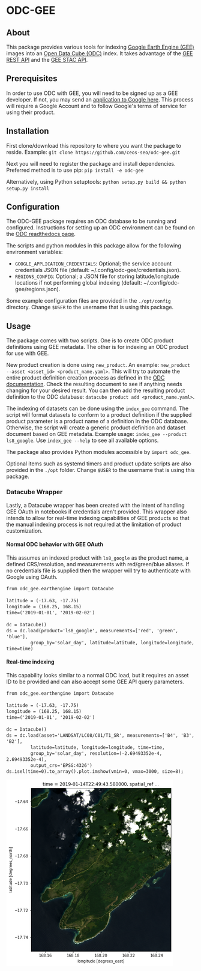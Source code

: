 # ODC-GEE

## About
This package provides various tools for indexing [Google Earth Engine
(GEE)](https://earthengine.google.com/)
images into an [Open Data Cube
(ODC)](https://datacube-core.readthedocs.io/en/latest/index.html) index.  It
takes advantage of the [GEE REST
API](https://developers.google.com/earth-engine/reference) and the [GEE STAC
API](https://earthengine-stac.storage.googleapis.com/).

## Prerequisites
In order to use ODC with GEE, you will need to be signed up as a GEE
developer. If not, you may send an [application to Google
here](https://signup.earthengine.google.com/). This process will require a
Google Account and to follow Google's terms of service for using their
product.

## Installation
First clone/download this repository to where you want the package to reside.
Example: `git clone https://github.com/ceos-seo/odc-gee.git`

Next you will need to register the package and install dependencies.
Preferred method is to use pip:
`pip install -e odc-gee`

Alternatively, using Python setuptools:
`python setup.py build && python setup.py install`

## Configuration
The ODC-GEE package requires an ODC database to be running and configured.
Instructions for setting up an ODC environment can be found on the [ODC
readthedocs
page](https://datacube-core.readthedocs.io/en/latest/ops/db_setup.html).

The scripts and python modules in this package allow for the following
environment variables:

* `GOOGLE_APPLICATION_CREDENTIALS`: Optional; the service account credentials
  JSON file (default: ~/.config/odc-gee/credentials.json).
* `REGIONS_CONFIG`: Optional; a JSON file for storing latitude/longitude
  locations if not performing global indexing (default:
~/.config/odc-gee/regions.json).

Some example configuration files are provided in the `./opt/config` directory.
Change `$USER` to the username that is using this package.

## Usage
The package comes with two scripts. One is to create ODC product definitions
using GEE metadata. The other is for indexing an ODC product for use with GEE.

New product creation is done using `new_product`. An example: `new_product
--asset <asset_id> <product_name.yaml>`. This will try to automate the entire
product definition creation process as defined in the [ODC
documentation](https://datacube-core.readthedocs.io/en/latest/ops/product.html).
Check the resulting document to see if anything needs changing for your desired
result. You can then add the resulting product definition to the ODC database:
`datacube product add <product_name.yaml>`.

The indexing of datasets can be done using the `index_gee` command. The script
will format datasets to conform to a product definition if the supplied product
parameter is a product name of a definition in the ODC database. Otherwise,
the script will create a generic product definition and dataset document based
on GEE metadata. Example usage: `index_gee --product ls8_google`. Use
`index_gee --help` to see all available options.

The package also provides Python modules accessible by `import odc_gee`.

Optional items such as systemd timers and product update scripts are also
provided in the `./opt` folder. Change `$USER` to the username that is using
this package.

### Datacube Wrapper
Lastly, a Datacube wrapper has been created with the intent of handling GEE
OAuth in notebooks if credentials aren't provided. This wrapper also intends to
allow for real-time indexing capabilities of GEE products so that the manual
indexing process is not required at the limitation of product customization.

#### Normal ODC behavior with GEE OAuth
This assumes an indexed product with `ls8_google` as the product name, a defined CRS/resolution, and
measurements with red/green/blue aliases. If no credentials file is supplied then the wrapper will
try to authenticate with Google using OAuth.

	from odc_gee.earthengine import Datacube

	latitude = (-17.63, -17.75)
	longitude = (168.25, 168.15)
	time=('2019-01-01', '2019-02-02')

	dc = Datacube()
	ds = dc.load(product='ls8_google', measurements=['red', 'green', 'blue'],
		     group_by='solar_day', latitude=latitude, longitude=longitude, time=time)

#### Real-time indexing
This capability looks similar to a normal ODC load, but it requires an asset ID to be provided and
can also accept some GEE API query parameters.

	from odc_gee.earthengine import Datacube

	latitude = (-17.63, -17.75)
	longitude = (168.25, 168.15)
	time=('2019-01-01', '2019-02-02')

	dc = Datacube()
	ds = dc.load(asset='LANDSAT/LC08/C01/T1_SR', measurements=['B4', 'B3', 'B2'],
		     latitude=latitude, longitude=longitude, time=time,
		     group_by='solar_day', resolution=(-2.69493352e-4, 2.69493352e-4),
		     output_crs='EPSG:4326')
	ds.isel(time=0).to_array().plot.imshow(vmin=0, vmax=3000, size=8);

![](/docs/images/real-time-example.png)
